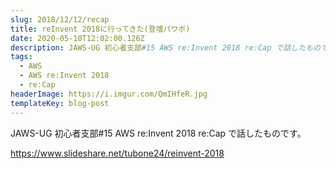 ```yaml
---
slug: 2018/12/12/recap
title: reInvent 2018に行ってきた(登壇パワポ)
date: 2020-05-10T12:02:00.126Z
description: JAWS-UG 初心者支部#15 AWS re:Invent 2018 re:Cap で話したものです。
tags:
  - AWS
  - AWS re:Invent 2018
  - re:Cap
headerImage: https://i.imgur.com/QmIHfeR.jpg
templateKey: blog-post
---
```

JAWS-UG 初心者支部#15 AWS re:Invent 2018 re:Cap で話したものです。

https://www.slideshare.net/tubone24/reinvent-2018
